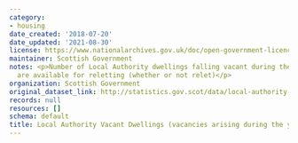 ```yaml
---
category:
- housing
date_created: '2018-07-20'
date_updated: '2021-08-30'
license: https://www.nationalarchives.gov.uk/doc/open-government-licence/version/3/
maintainer: Scottish Government
notes: <p>Number of Local Authority dwellings falling vacant during the year and which
  are available for reletting (whether or not relet)</p>
organization: Scottish Government
original_dataset_link: http://statistics.gov.scot/data/local-authority-vacant-dwellings-vacancies-arising-during-the-year
records: null
resources: []
schema: default
title: Local Authority Vacant Dwellings (vacancies arising during the year)
---
```

